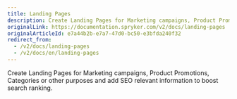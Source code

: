 ```yaml
---
title: Landing Pages
description: Create Landing Pages for Marketing campaigns, Product Promotions, Categories or other purposes and add SEO relevant information to boost search ranking.
originalLink: https://documentation.spryker.com/v2/docs/landing-pages
originalArticleId: e7a44b2b-e7a7-47d0-bc50-e3bfda240f32
redirect_from:
  - /v2/docs/landing-pages
  - /v2/docs/en/landing-pages
---
```


Create Landing Pages for Marketing campaigns, Product Promotions, Categories or other purposes and add SEO relevant information to boost search ranking.
